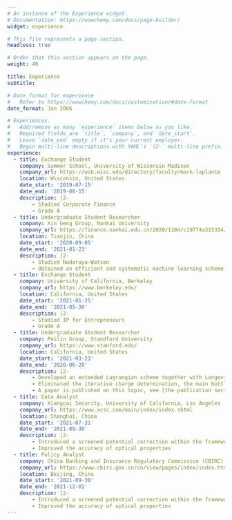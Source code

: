 ```yaml
---
# An instance of the Experience widget.
# Documentation: https://wowchemy.com/docs/page-builder/
widget: experience

# This file represents a page section.
headless: true

# Order that this section appears on the page.
weight: 40

title: Experience
subtitle:

# Date format for experience
#   Refer to https://wowchemy.com/docs/customization/#date-format
date_format: Jan 2006

# Experiences.
#   Add/remove as many `experience` items below as you like.
#   Required fields are `title`, `company`, and `date_start`.
#   Leave `date_end` empty if it's your current employer.
#   Begin multi-line descriptions with YAML's `|2-` multi-line prefix.
experience:
  - title: Exchange Student
    company: Summer School, University of Wisconsin Madison
    company_url: https://wsb.wisc.edu/directory/faculty/mark-laplante
    location: Wisconsin, United States
    date_start: '2019-07-15'
    date_end: '2019-08-15'
    description: |2-
        - Studied Corporate Finance
        - Grade A
  - title: Undergraduate Student Researcher
    company: Xin Geng Group, Nankai University
    company_url: https://finance.nankai.edu.cn/2020/1104/c19774a315334/page.htm
    location: Tianjin, China
    date_start: '2020-09-05'
    date_end: '2021-01-23'
    description: |2-
        - Studied Nadaraya-Watson 
        - Obtained an efficient and systematic machine learning scheme, outperforming force-mapping schemes
  - title: Exchange Student
    company: University of California, Berkeley
    company_url: https://www.berkeley.edu/
    location: California, United States
    date_start: '2021-01-25'
    date_end: '2021-05-30'
    description: |2-
        - Studied IP for Entrepreneurs
        - Grade A
  - title: Undergraduate Student Researcher
    company: Peilin Group, Standford University
    company_url: https://www.stanford.edu/
    location: California, United States
    date_start: '2021-03-23'
    date_end: '2020-06-28'
    description: |2-
        - Developed an extended Lagrangian scheme together with Langevin thermostat for fluctuating charges
        - Eliminated the iterative charge determination, the main bottleneck in reactive force fields like ReaxFF, and accurately reproduced statistic and dynamic properties
        - A paper is published on this topic, see [the publication section](#publications).
  - title: Data Analyst
    company: Xiangcai Security, University of California, Los Angeles
    company_url: https://www.xcsc.com/main/index/index.shtml
    location: Shanghai, China
    date_start: '2021-07-31'
    date_end: '2021-09-30'
    description: |2-
        - Introduced a screened potential correction within the framework of time-dependent Bethe-Salpeter equation
        - Improved the accuracy of optical properties
  - title: Policy Analyst
    company: China Banking and Insurance Regulatory Commission (CBIRC)
    company_url: https://www.cbirc.gov.cn/cn/view/pages/index/index.html
    location: Beijing, China
    date_start: '2021-09-30'
    date_end: '2021-12-01'
    description: |2-
        - Introduced a screened potential correction within the framework of time-dependent Bethe-Salpeter equation
        - Improved the accuracy of optical properties
---
```


